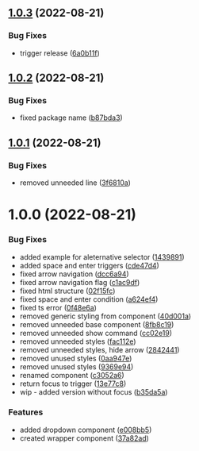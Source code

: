 ## [1.0.3](https://github.com/kouts/vue-simple-dropdown/compare/v1.0.2...v1.0.3) (2022-08-21)


### Bug Fixes

* trigger release ([6a0b11f](https://github.com/kouts/vue-simple-dropdown/commit/6a0b11f03a1ed96b80612793b7848bb96ba93525))

## [1.0.2](https://github.com/kouts/vue-simple-dropdown/compare/v1.0.1...v1.0.2) (2022-08-21)


### Bug Fixes

* fixed package name ([b87bda3](https://github.com/kouts/vue-simple-dropdown/commit/b87bda395815d0dd0e04c3d441c203c4d969e926))

## [1.0.1](https://github.com/kouts/vue-simple-dropdown/compare/v1.0.0...v1.0.1) (2022-08-21)


### Bug Fixes

* removed unneeded line ([3f6810a](https://github.com/kouts/vue-simple-dropdown/commit/3f6810a2e1f5468da8a4380e5ca3815070f78987))

# 1.0.0 (2022-08-21)


### Bug Fixes

* added example for aleternative selector ([1439891](https://github.com/kouts/vue-simple-dropdown/commit/143989161a5762a7d9c2392b8c8478af3d83bbb6))
* added space and enter triggers ([cde47d4](https://github.com/kouts/vue-simple-dropdown/commit/cde47d4a3c417ba8b07bf0687fce702bae4ee09c))
* fixed arrow navigation ([dcc6a94](https://github.com/kouts/vue-simple-dropdown/commit/dcc6a940a99845576e2066457ea26a9d1ef5dd0a))
* fixed arrow navigation flag ([c1ac9df](https://github.com/kouts/vue-simple-dropdown/commit/c1ac9df20ec0c096936115d4adc7f0d7d88a145e))
* fixed html structure ([02f15fc](https://github.com/kouts/vue-simple-dropdown/commit/02f15fc72a6960bbbd2d564c41d80f93ca0010b4))
* fixed space and enter condition ([a624ef4](https://github.com/kouts/vue-simple-dropdown/commit/a624ef48d5f6d0a754ac697e5403f6bc0e9e89a0))
* fixed ts error ([0f48e6a](https://github.com/kouts/vue-simple-dropdown/commit/0f48e6a3d88de8daa3df6b18092444c7f64458d7))
* removed generic styling from component ([40d001a](https://github.com/kouts/vue-simple-dropdown/commit/40d001a4c099d1b5710a51a40afaecea9fff4f1d))
* removed unneeded base component ([8fb8c19](https://github.com/kouts/vue-simple-dropdown/commit/8fb8c194a36bddd8bc46393c3c1ab2c93ca51f82))
* removed unneeded show command ([cc02e19](https://github.com/kouts/vue-simple-dropdown/commit/cc02e191c020e0829c8ce8a8f60119b46b373f2e))
* removed unneeded styles ([fac112e](https://github.com/kouts/vue-simple-dropdown/commit/fac112efaa1753d9a9081f975bdd612f7630363c))
* removed unneeded styles, hide arrow ([2842441](https://github.com/kouts/vue-simple-dropdown/commit/2842441f52ad6339a3a25ab3a76fd651c1e42078))
* removed unused styles ([0aa947e](https://github.com/kouts/vue-simple-dropdown/commit/0aa947e383a93a4172af36f1cfe73f68eb285b34))
* removed unused styles ([9369e94](https://github.com/kouts/vue-simple-dropdown/commit/9369e9410ca73d85dfca8baafdc52e88e6daa8d1))
* renamed component ([c3052a6](https://github.com/kouts/vue-simple-dropdown/commit/c3052a60850a5ec88cff98f8aa73396876b56551))
* return focus to trigger ([13e77c8](https://github.com/kouts/vue-simple-dropdown/commit/13e77c8f2b6f91d8684d9f0bb22fc3433c53c217))
* wip - added version without focus ([b35da5a](https://github.com/kouts/vue-simple-dropdown/commit/b35da5af7bc61f191ab0a093b47781985b838d7e))


### Features

* added dropdown component ([e008bb5](https://github.com/kouts/vue-simple-dropdown/commit/e008bb5cb8d978d4ce99539719227dd4a39e814c))
* created wrapper component ([37a82ad](https://github.com/kouts/vue-simple-dropdown/commit/37a82ad3bf91fc53d931e2c0d113e20dc1006a00))
